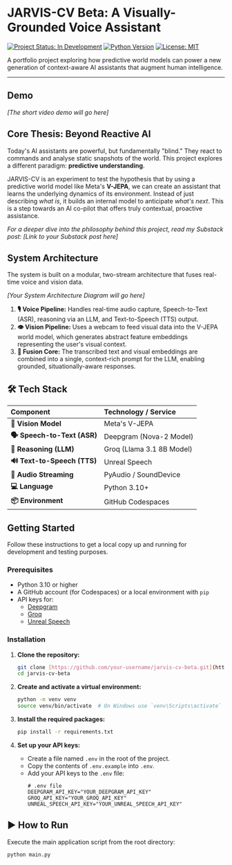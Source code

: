 # JARVIS-CV Beta: A Visually-Grounded Voice Assistant

[![Project Status: In Development](https://img.shields.io/badge/status-in_development-yellowgreen.svg)](https://shields.io/)
[![Python Version](https://img.shields.io/badge/python-3.10+-blue.svg)](https://shields.io/)
[![License: MIT](https://img.shields.io/badge/License-MIT-blue.svg)](https://opensource.org/licenses/MIT)

A portfolio project exploring how predictive world models can power a new generation of context-aware AI assistants that augment human intelligence.

---

## Demo

*[The short video demo will go here]*

## Core Thesis: Beyond Reactive AI

Today's AI assistants are powerful, but fundamentally "blind." They react to commands and analyse static snapshots of the world. This project explores a different paradigm: **predictive understanding**.

JARVIS-CV is an experiment to test the hypothesis that by using a predictive world model like Meta's **V-JEPA**, we can create an assistant that learns the underlying dynamics of its environment. Instead of just describing *what is*, it builds an internal model to anticipate *what's next*. This is a step towards an AI co-pilot that offers truly contextual, proactive assistance.

*For a deeper dive into the philosophy behind this project, read my Substack post: [Link to your Substack post here]*

## System Architecture

The system is built on a modular, two-stream architecture that fuses real-time voice and vision data.

*[Your System Architecture Diagram will go here]*

1.  **🎙️ Voice Pipeline:** Handles real-time audio capture, Speech-to-Text (ASR), reasoning via an LLM, and Text-to-Speech (TTS) output.
2.  **👁️ Vision Pipeline:** Uses a webcam to feed visual data into the V-JEPA world model, which generates abstract feature embeddings representing the user's visual context.
3.  **🧠 Fusion Core:** The transcribed text and visual embeddings are combined into a single, context-rich prompt for the LLM, enabling grounded, situationally-aware responses.

## 🛠️ Tech Stack

| Component | Technology / Service |
| :--- | :--- |
| **🧠 Vision Model** | Meta's V-JEPA |
| **🗣️ Speech-to-Text (ASR)** | Deepgram (Nova-2 Model) |
| **🤖 Reasoning (LLM)** | Groq (Llama 3.1 8B Model) |
| **🔊 Text-to-Speech (TTS)** | Unreal Speech |
| **🎤 Audio Streaming** | PyAudio / SoundDevice |
| **💻 Language** | Python 3.10+ |
| **📦 Environment** | GitHub Codespaces |

## Getting Started

Follow these instructions to get a local copy up and running for development and testing purposes.

### Prerequisites

* Python 3.10 or higher
* A GitHub account (for Codespaces) or a local environment with `pip`
* API keys for:
    * [Deepgram](https://console.deepgram.com)
    * [Groq](https://console.groq.com/)
    * [Unreal Speech](https://unrealspeech.com/)

### Installation

1.  **Clone the repository:**
    ```bash
    git clone [https://github.com/your-username/jarvis-cv-beta.git](https://github.com/your-username/jarvis-cv-beta.git)
    cd jarvis-cv-beta
    ```

2.  **Create and activate a virtual environment:**
    ```bash
    python -m venv venv
    source venv/bin/activate  # On Windows use `venv\Scripts\activate`
    ```

3.  **Install the required packages:**
    ```bash
    pip install -r requirements.txt
    ```

4.  **Set up your API keys:**
    * Create a file named `.env` in the root of the project.
    * Copy the contents of `.env.example` into `.env`.
    * Add your API keys to the `.env` file:
        ```env
        # .env file
        DEEPGRAM_API_KEY="YOUR_DEEPGRAM_API_KEY"
        GROQ_API_KEY="YOUR_GROQ_API_KEY"
        UNREAL_SPEECH_API_KEY="YOUR_UNREAL_SPEECH_API_KEY"
        ```

## ▶️ How to Run

Execute the main application script from the root directory:

```bash
python main.py
